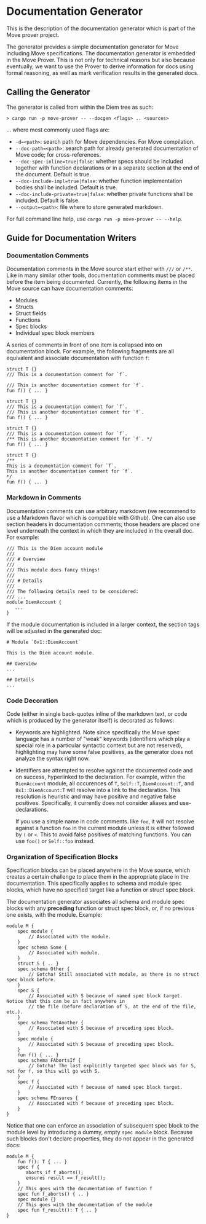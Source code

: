 
# Documentation Generator

This is the description of the documentation generator which is part of the Move prover project.

The generator provides a simple documentation generator for Move including Move specifications. The documentation
generator is embedded in the Move Prover. This is not only for technical reasons but also because eventually,
we want to use the Prover to derive information for docs using formal reasoning, as well as mark verification
results in the generated docs.

## Calling the Generator

The generator is called from within the Diem tree as such:

```shell script
> cargo run -p move-prover -- --docgen <flags> .. <sources>
```

... where most commonly used flags are:

-  `-d=<path>`: search path for Move dependencies. For Move compilation.
-  `--doc-path=<path>`: search path for already generated documentation of Move code; for cross-references.
-  `--doc-spec-inline=true|false`: whether specs should be included together with function declarations or in
    a separate section at the end of the document. Default is true.
-  `--doc-include-impl=true|false`: whether function implementation bodies shall be included. Default is true.
-  `--doc-include-private=true|false`: whether private functions shall be included. Default is false.
-  `--output=<path>`: file where to store generated markdown.

For full command line help, use `cargo run -p move-prover -- --help`.

## Guide for Documentation Writers

### Documentation Comments

Documentation comments in the Move source start either with `///` or `/**`. Like in many similar other tools,
documentation comments must be placed before the item being documented. Currently, the following items in the
Move source can have documentation comments:

-  Modules
-  Structs
-  Struct fields
-  Functions
-  Spec blocks
-  Individual spec block members

A series of comments in front of one item is collapsed into on documentation block. For example, the following
fragments are all equivalent and associate documentation with function `f`:

```move
struct T {}
/// This is a documentation comment for `f`.

/// This is another documentation comment for `f`.
fun f() { ... }
```

```move
struct T {}
/// This is a documentation comment for `f`.
/// This is another documentation comment for `f`.
fun f() { ... }
```

```move
struct T {}
/// This is a documentation comment for `f`.
/** This is another documentation comment for `f`. */
fun f() { ... }
```

```move
struct T {}
/**
This is a documentation comment for `f`.
This is another documentation comment for `f`.
*/
fun f() { ... }
```

### Markdown in Comments

Documentation comments can use arbitrary markdown (we recommend to use a Markdown flavor which is compatible with
Github). One can also use section headers in documentation comments; those headers are placed one level underneath
the context in which they are included in the overall doc. For example:

```move
/// This is the Diem account module
///
/// # Overview
///
/// This module does fancy things!
///
/// # Details
///
/// The following details need to be considered:
/// ...
module DiemAccount {
   ...
}
```

If the module documentation is included in a larger context, the section tags will be adjusted in the generated
doc:

```move
# Module `0x1::DiemAccount`

This is the Diem account module.

## Overview
...

## Details
...
```

### Code Decoration

Code (either in single back-quotes inline of the markdown text, or code which is produced by the generator itself) is
decorated as follows:

-  Keywords are highlighted. Note since specifically the Move spec language has a number of "weak" keywords (identifiers
   which play a special role in a particular syntactic context but are not reserved), highlighting may have some false
   positives, as the generator does not analyze the syntax right now.

-  Identifiers are attempted to resolve against the documented code and on success, hyperlinked to the declaration.
   For example, within the `DiemAccount` module, all occurences of `T`, `Self::T`, `DiemAccount::T`, and
   `0x1::DiemAccount:T` will resolve into a link to the declaration. This resolution is heuristic and may have
   positive and negative false positives. Specifically, it currently does not consider aliases and use-declarations.

   If you use a simple name in code comments. like `foo`, it will not resolve against a function `foo` in the current
   module unless it is either followed by `(` or `<`. This to avoid false positives of matching functions. You can
   use `foo()` or `Self::foo` instead.

### Organization of Specification Blocks

Specification blocks can be placed anywhere in the Move source, which creates a certain challenge to place them
in the appropriate place in the documentation. This specifically applies to schema and module spec blocks, which
have no specified target like a function or struct spec block.

The documentation generator associates all schema and module spec blocks with any **preceding** function or struct
spec block, or, if no previous one exists, with the module. Example:

```move
module M {
    spec module {
        // Associated with the module.
    }
    spec schema Some {
        // Associated with module.
    }
    struct S { .. }
    spec schema Other {
        // Gotcha! Still associated with module, as there is no struct spec block before.
    }
    spec S {
        // Associated with S because of named spec block target. Notice that this can be in fact anywhere in
        // the file (before declaration of S, at the end of the file, etc.).
    }
    spec schema YetAnother {
        // Associated with S because of preceding spec block.
    }
    spec module {
        // Associated with S because of preceding spec block.
    }
    fun f() { ... }
    spec schema FAbortsIf {
        // Gotcha! The last explicitly targeted spec block was for S, not for f, so this will go with S.
    }
    spec f {
        // Associated with f because of named spec block target.
    }
    spec schema FEnsures {
        // Associated with f because of preceding spec block.
    }
}
```

Notice that one can enforce an association of subsequent spec block to the module level by introducing a dummy, empty
`spec module` block. Because such blocks don't declare properties, they do not appear in the generated docs:

```move
module M {
    fun f(): T { ... }
    spec f {
       aborts_if f_aborts();
       ensures result == f_result();
    }
    // This goes with the documentation of function f
    spec fun f_aborts() { .. }
    spec module {}
    // This goes with the documentation of the module
    spec fun f_result(): T { .. }
}
```
